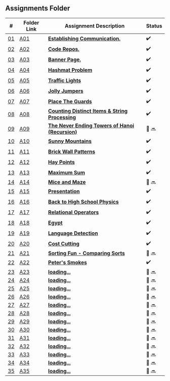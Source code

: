 ## Assignments Folder

|                                                  #                                                   | Folder Link                                                                                           | Assignment Description                                                                                                        | Status |
| :--------------------------------------------------------------------------------------------------: | ----------------------------------------------------------------------------------------------------- | ----------------------------------------------------------------------------------------------------------------------------- | ------ |
| [01](https://docs.google.com/spreadsheets/d/1jAkhTTA8b8BxF5ckkyct44jOz8PNmREB9QxGERVDSeY/edit#gid=0) | [A01](https://docs.google.com/spreadsheets/d/1jAkhTTA8b8BxF5ckkyct44jOz8PNmREB9QxGERVDSeY/edit#gid=0) | [**Establishing Communication.**](https://docs.google.com/spreadsheets/d/1jAkhTTA8b8BxF5ckkyct44jOz8PNmREB9QxGERVDSeY/edit#gid=0)          |:heavy_check_mark: |
| [02](https://github.com/LoicKonan/4883-PT-Konan/tree/master/Assignments) | [A02](https://github.com/LoicKonan/4883-PT-Konan/tree/master/Assignments)                             | [**Code Repos.**](https://github.com/LoicKonan/4883-PT-Konan/tree/master/Assignments)                                                          | :heavy_check_mark: |
| [03](./A03) | [A03](./A03) | [**Banner Page.**](A03)                | :heavy_check_mark: |
| [04](./A04) | [A04](./A04) | [**Hashmat Problem**](A04)             | :heavy_check_mark: |
| [05](./A05) | [A05](./A05) | [**Traffic Lights**](A05)              | :heavy_check_mark: |
| [06](./A06) | [A06](./A06) | [**Jolly Jumpers**](A06)               | :heavy_check_mark: |
| [07](./A07) | [A07](./A07) | [**Place The Guards**](A07)            | :heavy_check_mark: |
| [08](./A08) | [A08](./A08) | [**Counting Distinct Items & String Processing**](A08)|:heavy_check_mark:|
| [09](./A09) | [A09](./A09) | [**The Never Ending Towers of Hanoi (Recursion)**](A09)            | 🔴 🔜 |
| [10](./A10) | [A10](./A10) | [**Sunny Mountains**](A10)      | :heavy_check_mark:  |
| [11](./A11) | [A11](./A11) | [**Brick Wall Patterns**](A11)  | :heavy_check_mark:  |
| [12](./A12) | [A12](./A12) | [**Hay Points**](A12)           | :heavy_check_mark:  |
| [13](./A13) | [A13](./A13) | [**Maximum Sum**](A13)          |:heavy_check_mark:   |
| [14](./A14) | [A14](./A14) | [**Mice and Maze**](A14)        | 🔴 🔜 |
| [15](./A15) | [A15](./A15) | [**Presentation**](A15)         |:heavy_check_mark: |
| [16](./A16) | [A16](./A16) | [**Back to High School Physics**](A16) | :heavy_check_mark: |
| [17](./A17) | [A17](./A17) | [**Relational Operators**](A17) | :heavy_check_mark: |
| [18](./A18) | [A18](./A18) | [**Egypt**](A18)                | :heavy_check_mark: |
| [19](./A19) | [A19](./A19) | [**Language Detection**](A19)   | :heavy_check_mark: |
| [20](./A20) | [A20](./A20) | [**Cost Cutting**](A20)         | :heavy_check_mark: |
| [21](./A21) | [A21](./A21) | [**Sorting Fun - Comparing Sorts**](A21)           | 🔴 🔜 |
| [22](./A22) | [A22](./A22) | [**Peter's Smokes**](A22)       | :heavy_check_mark: |
| [23](./A23) | [A23](./A23) | [**loading...**](A23)           | 🔴 🔜 |
| [24](./A24) | [A24](./A24) | [**loading...**](A24)           | 🔴 🔜 |
| [25](./A25) | [A25](./A25) | [**loading...**](A25)           | 🔴 🔜 |
| [26](./A26) | [A26](./A26) | [**loading...**](A26)           | 🔴 🔜 |
| [27](./A27) | [A27](./A27) | [**loading...**](A27)           | 🔴 🔜 |
| [28](./A28) | [A28](./A28) | [**loading...**](A28)           | 🔴 🔜 |
| [29](./A29) | [A29](./A29) | [**loading...**](A29)           | 🔴 🔜 |
| [30](./A30) | [A30](./A30) | [**loading...**](A30)           | 🔴 🔜 |
| [31](./A31) | [A31](./A31) | [**loading...**](A31)           | 🔴 🔜 |
| [32](./A32) | [A32](./A32) | [**loading...**](A32)           | 🔴 🔜 |
| [33](./A33) | [A33](./A33) | [**loading...**](A33)           | 🔴 🔜 |
| [34](./A34) | [A34](./A34) | [**loading...**](A34)           | 🔴 🔜 |
| [35](./A35) | [A35](./A35) | [**loading...**](A35)           | 🔴 🔜 |
